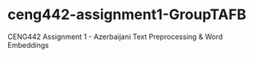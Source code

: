 # ceng442-assignment1-GroupTAFB
CENG442 Assignment 1 - Azerbaijani Text Preprocessing &amp; Word Embeddings
